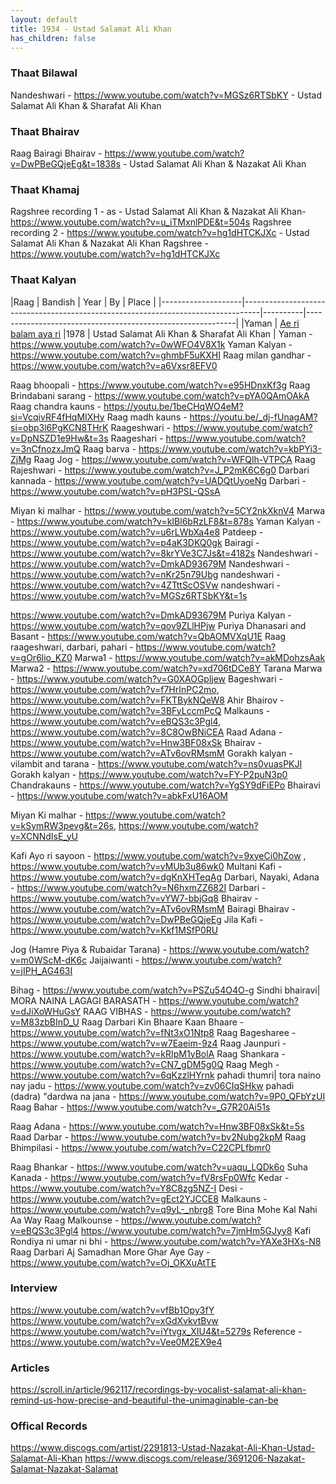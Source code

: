 ```yaml
---
layout: default
title: 1934 - Ustad Salamat Ali Khan
has_children: false
---
```

### Thaat Bilawal

Nandeshwari - https://www.youtube.com/watch?v=MGSz6RTSbKY - Ustad Salamat Ali Khan & Sharafat Ali Khan 

### Thaat Bhairav
Raag Bairagi Bhairav - https://www.youtube.com/watch?v=DwPBeGQjeEg&t=1838s - Ustad Salamat Ali Khan & Nazakat Ali Khan

### Thaat Khamaj

Ragshree recording 1 - as - Ustad Salamat Ali Khan & Nazakat Ali Khan- https://www.youtube.com/watch?v=u_iTMxnlPDE&t=504s
Ragshree recording 2 - https://www.youtube.com/watch?v=hg1dHTCKJXc - Ustad Salamat Ali Khan & Nazakat Ali Khan
Ragshree - https://www.youtube.com/watch?v=hg1dHTCKJXc
### Thaat Kalyan

|Raag                | Bandish                                                                          | Year     | By                                                         | Place |
|--------------------|----------------------------------------------------------------------------------|----------|------------------------------------------------------------|
|Yaman               | [Ae ri balam aya ri](https://www.youtube.com/watch?v=Afhde_nNmyU&t=1768s)        |1978      | Ustad Salamat Ali Khan & Sharafat Ali Khan                 | 
Yaman - https://www.youtube.com/watch?v=0wWFO4V8X1k
Yaman Kalyan - https://www.youtube.com/watch?v=ghmbF5uKXHI
Raag milan gandhar - https://www.youtube.com/watch?v=a6Vxsr8EFV0

Raag bhoopali - https://www.youtube.com/watch?v=e95HDnxKf3g
Raag Brindabani sarang - https://www.youtube.com/watch?v=pYA0QAmOAkA
Raag chandra kauns - https://youtu.be/1beCHqWO4eM?si=VcqivRF4fHqMIXHy
Raag madh kauns - https://youtu.be/_dj-fUnagAM?si=obp3l6PgKCN8THrK
Raageshwari - https://www.youtube.com/watch?v=DpNSZD1e9Hw&t=3s
Raageshari - https://www.youtube.com/watch?v=3nCfnozxJmQ
Raag barva - https://www.youtube.com/watch?v=kbPYi3-ZjMg
Raag Jog - https://www.youtube.com/watch?v=WFQlh-VTPCA
Raag Rajeshwari - https://www.youtube.com/watch?v=J_P2mK6C6g0
Darbari kannada - https://www.youtube.com/watch?v=UADQtUyoeNg
Darbari - https://www.youtube.com/watch?v=pH3PSL-QSsA

Miyan ki malhar - https://www.youtube.com/watch?v=5CY2nkXknV4
Marwa - https://www.youtube.com/watch?v=kIBl6bRzLF8&t=878s
Yaman Kalyan - https://www.youtube.com/watch?v=u6rLWbXa4e8
Patdeep - https://www.youtube.com/watch?v=p4aK3DKQ0gk
Bairagi  - https://www.youtube.com/watch?v=8krYVe3C7Js&t=4182s
Nandeshwari - https://www.youtube.com/watch?v=DmkAD93679M 
Nandeshwari - https://www.youtube.com/watch?v=nKr25n79Ubg
nandeshwari - https://www.youtube.com/watch?v=4ZTttScOSVw
nandeshwari  -https://www.youtube.com/watch?v=MGSz6RTSbKY&t=1s

https://www.youtube.com/watch?v=DmkAD93679M
Puriya Kalyan - https://www.youtube.com/watch?v=qov9ZLlHPjw
Puriya Dhanasari and Basant - https://www.youtube.com/watch?v=QbAOMVXqU1E
Raag raageshwari, darbari, pahari - https://www.youtube.com/watch?v=gOr6lio_KZ0
Marwa1 - https://www.youtube.com/watch?v=akMDohzsAak
Marwa2 - https://www.youtube.com/watch?v=xd706tDCe8Y
Tarana Marwa - https://www.youtube.com/watch?v=G0XAOGpljew
Bageshwari - https://www.youtube.com/watch?v=f7HrInPC2mo, https://www.youtube.com/watch?v=FKTBykNQeW8
Ahir Bhairov - https://www.youtube.com/watch?v=3BFyLccmPcQ
Malkauns - https://www.youtube.com/watch?v=eBQS3c3Pgl4, https://www.youtube.com/watch?v=8C8OwBNiCEA
Raad Adana - https://www.youtube.com/watch?v=Hnw3BF08xSk
Bhairav - https://www.youtube.com/watch?v=ATv6ovRMsmM
Gorakh kalyan - vilambit and tarana - https://www.youtube.com/watch?v=ns0vuasPKJI
Gorakh kalyan - https://www.youtube.com/watch?v=FY-P2puN3p0
Chandrakauns - https://www.youtube.com/watch?v=YgSY9dFiEPo
Bhairavi - https://www.youtube.com/watch?v=abkFxU16AOM

Miyan Ki malhar - https://www.youtube.com/watch?v=kSymRW3pevg&t=26s, https://www.youtube.com/watch?v=XCNNdIsE_yU

Kafi Ayo ri sayoon - https://www.youtube.com/watch?v=9xyeCi0hZow , https://www.youtube.com/watch?v=yMUb3u86wk0
Multani Kafi - https://www.youtube.com/watch?v=dgKnXHTeqAg
Darbari, Nayaki, Adana  - https://www.youtube.com/watch?v=N6hxmZZ682I
Darbari - https://www.youtube.com/watch?v=vYW7-bbjGq8
Bhairav - https://www.youtube.com/watch?v=ATv6ovRMsmM
Bairagi Bhairav - https://www.youtube.com/watch?v=DwPBeGQjeEg
Jila Kafi - https://www.youtube.com/watch?v=Kkf1MSfP0RU

Jog (Hamre Piya & Rubaidar Tarana) - https://www.youtube.com/watch?v=m0WScM-dK6c
Jaijaiwanti - https://www.youtube.com/watch?v=jIPH_AG463I

Bihag - https://www.youtube.com/watch?v=PSZu54O4O-g
Sindhi bhairavi| MORA NAINA LAGAGI BARASATH - https://www.youtube.com/watch?v=dJiXoWHuGsY
RAAG VIBHAS - https://www.youtube.com/watch?v=M83zbBInD_U
Raag Darbari Kin Bhaare Kaan Bhaare - https://www.youtube.com/watch?v=fNt3xO1Ntp8
Raag Bagesharee - https://www.youtube.com/watch?v=w7Eaeim-9z4
Raag Jaunpuri - https://www.youtube.com/watch?v=kRIpM1yBolA
Raag Shankara - https://www.youtube.com/watch?v=CN7_gDM5g0Q
Raag Megh - https://www.youtube.com/watch?v=6qKzzlHYrnk
pahadi thumri| tora naino nay jadu - https://www.youtube.com/watch?v=zv06CIqSHkw
pahadi (dadra) "dardwa na jana - https://www.youtube.com/watch?v=9P0_QFbYzUI
Raag Bahar - https://www.youtube.com/watch?v=_G7R20Ai51s

Raag Adana - https://www.youtube.com/watch?v=Hnw3BF08xSk&t=5s
Raad Darbar - https://www.youtube.com/watch?v=bv2Nubg2kpM
Raag Bhimpilasi - https://www.youtube.com/watch?v=C22CPLfbmr0

Raag Bhankar - https://www.youtube.com/watch?v=uaqu_LQDk6o
Suha Kanada - https://www.youtube.com/watch?v=fV8rsFp0Wfc
Kedar - https://www.youtube.com/watch?v=Y8C8zg5NZ-I
Desi - https://www.youtube.com/watch?v=gEct2YJCCE8
Malkauns - https://www.youtube.com/watch?v=q9yL-_nbrg8
Tore Bina Mohe Kal Nahi Aa Way Raag Malkounse - https://www.youtube.com/watch?v=eBQS3c3Pgl4
https://www.youtube.com/watch?v=7jmHm5GJyy8
Kafi Rondiya ni umar ni bhi - https://www.youtube.com/watch?v=YAXe3HXs-N8
 Raag Darbari Aj Samadhan More Ghar Aye Gay - https://www.youtube.com/watch?v=Oj_OKXuAtTE
### Interview
https://www.youtube.com/watch?v=vfBb1Opy3fY
https://www.youtube.com/watch?v=xGdXvkvtBvw
https://www.youtube.com/watch?v=iYtvgx_XIU4&t=5279s
Reference - https://www.youtube.com/watch?v=Vee0M2EX9e4

### Articles
https://scroll.in/article/962117/recordings-by-vocalist-salamat-ali-khan-remind-us-how-precise-and-beautiful-the-unimaginable-can-be

### Offical Records
https://www.discogs.com/artist/2291813-Ustad-Nazakat-Ali-Khan-Ustad-Salamat-Ali-Khan
https://www.discogs.com/release/3691206-Nazakat-Salamat-Nazakat-Salamat

